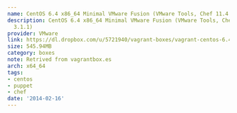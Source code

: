 ```yaml
---
name: CentOS 6.4 x86_64 Minimal VMware Fusion (VMware Tools, Chef 11.4.0, Puppet 3.1.1)
description: CentOS 6.4 x86_64 Minimal VMware Fusion (VMware Tools, Chef 11.4.0, Puppet
  3.1.1)
provider: VMware
link: https://dl.dropbox.com/u/5721940/vagrant-boxes/vagrant-centos-6.4-x86_64-vmware_fusion.box
size: 545.94MB
category: boxes
note: Retrived from vagrantbox.es
arch: x64_64
tags:
- centos
- puppet
- chef
date: '2014-02-16'
---
```

